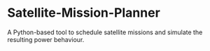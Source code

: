 # Satellite-Mission-Planner
A Python-based tool to schedule satellite missions and simulate the resulting power behaviour.
